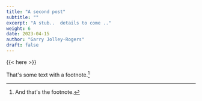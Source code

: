 ```yaml
---
title: "A second post" 
subtitle: ""
excerpt: "A stub..  details to come .."
weight: 6 
date: 2023-04-15
author: "Garry Jolley-Rogers"
draft: false
---
```


{{< here >}}

That's some text with a footnote.[^1]

[^1]: And that's the footnote.